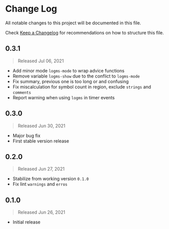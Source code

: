 # Change Log

All notable changes to this project will be documented in this file.

Check [Keep a Changelog](http://keepachangelog.com/) for recommendations on how to structure this file.


## 0.3.1
> Released Jul 06, 2021

* Add minor mode `logms-mode` to wrap advice functions
* Remove variable `logms-show` due to the conflict to `logms-mode`
* Fix summary, previous one is too long or and confusing
* Fix miscalculation for symbol count in region, exclude `strings` and `comments`
* Report warning when using `logms` in timer events

## 0.3.0
> Released Jun 30, 2021

* Major bug fix
* First stable version release

## 0.2.0
> Released Jun 27, 2021

* Stabilize from working version `0.1.0`
* Fix lint `warnings` and `erros`

## 0.1.0
> Released Jun 26, 2021

* Initial release
